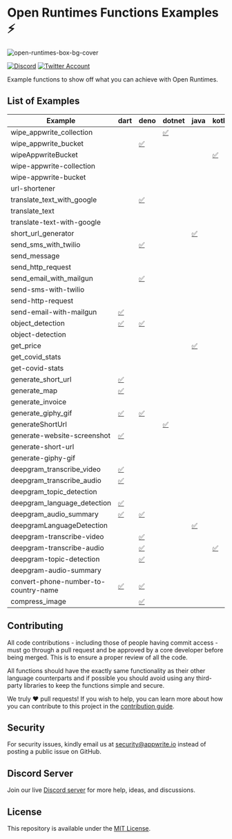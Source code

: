 # Open Runtimes Functions Examples ⚡️

![open-runtimes-box-bg-cover](https://user-images.githubusercontent.com/1297371/151676246-0e18f694-dfd7-4bab-b64b-f590fec76ef1.png)

[![Discord](https://img.shields.io/discord/937092945713172480?label=discord&style=flat-square)](https://discord.gg/fP6W2qEzfQ)
[![Twitter Account](https://img.shields.io/twitter/follow/appwrite?color=00acee&label=twitter&style=flat-square)](https://twitter.com/appwrite)

Example functions to show off what you can achieve with Open Runtimes.

## List of Examples

<!-- EXAMPLES-LIST:START -->
| Example                              | dart                                            | deno                                            | dotnet                                | java                                 | kotlin                                 | node                                            | php                                            | python                                            | ruby                                            | swift                                            |
| ------------------------------------ | ----------------------------------------------- | ----------------------------------------------- | ------------------------------------- | ------------------------------------ | -------------------------------------- | ----------------------------------------------- | ---------------------------------------------- | ------------------------------------------------- | ----------------------------------------------- | ------------------------------------------------ |
| wipe_appwrite_collection             |                                                 |                                                 | [✅](/dotnet/wipe_appwrite_collection) |                                      |                                        |                                                 |                                                |                                                   |                                                 |                                                  |
| wipe_appwrite_bucket                 |                                                 | [✅](/deno/wipe_appwrite_bucket)                 |                                       |                                      |                                        | [✅](/node/wipe_appwrite_bucket)                 |                                                |                                                   |                                                 |                                                  |
| wipeAppwriteBucket                   |                                                 |                                                 |                                       |                                      | [✅](/kotlin/wipeAppwriteBucket)        |                                                 |                                                |                                                   |                                                 |                                                  |
| wipe-appwrite-collection             |                                                 |                                                 |                                       |                                      |                                        |                                                 |                                                |                                                   | [✅](/ruby/wipe-appwrite-collection)             |                                                  |
| wipe-appwrite-bucket                 |                                                 |                                                 |                                       |                                      |                                        |                                                 |                                                |                                                   | [✅](/ruby/wipe-appwrite-bucket)                 |                                                  |
| url-shortener                        |                                                 |                                                 |                                       |                                      |                                        | [✅](/node/url-shortener)                        |                                                |                                                   |                                                 |                                                  |
| translate_text_with_google           |                                                 | [✅](/deno/translate_text_with_google)           |                                       |                                      |                                        | [✅](/node/translate_text_with_google)           |                                                |                                                   |                                                 |                                                  |
| translate_text                       |                                                 |                                                 |                                       |                                      |                                        | [✅](/node/translate_text)                       |                                                |                                                   |                                                 |                                                  |
| translate-text-with-google           |                                                 |                                                 |                                       |                                      |                                        |                                                 |                                                |                                                   | [✅](/ruby/translate-text-with-google)           |                                                  |
| short_url_generator                  |                                                 |                                                 |                                       | [✅](/java/short_url_generator)       |                                        |                                                 |                                                |                                                   |                                                 |                                                  |
| send_sms_with_twilio                 |                                                 | [✅](/deno/send_sms_with_twilio)                 |                                       |                                      |                                        | [✅](/node/send_sms_with_twilio)                 |                                                |                                                   |                                                 |                                                  |
| send_message                         |                                                 |                                                 |                                       |                                      |                                        |                                                 | [✅](/php/send_message)                         | [✅](/python/send_message)                         |                                                 |                                                  |
| send_http_request                    |                                                 |                                                 |                                       |                                      |                                        | [✅](/node/send_http_request)                    |                                                |                                                   |                                                 |                                                  |
| send_email_with_mailgun              |                                                 | [✅](/deno/send_email_with_mailgun)              |                                       |                                      |                                        | [✅](/node/send_email_with_mailgun)              |                                                |                                                   |                                                 |                                                  |
| send-sms-with-twilio                 |                                                 |                                                 |                                       |                                      |                                        |                                                 |                                                |                                                   | [✅](/ruby/send-sms-with-twilio)                 |                                                  |
| send-http-request                    |                                                 |                                                 |                                       |                                      |                                        |                                                 | [✅](/php/send-http-request)                    | [✅](/python/send-http-request)                    | [✅](/ruby/send-http-request)                    |                                                  |
| send-email-with-mailgun              | [✅](/dart/send-email-with-mailgun)              |                                                 |                                       |                                      |                                        |                                                 |                                                |                                                   |                                                 | [✅](/swift/send-email-with-mailgun)              |
| object_detection                     | [✅](/dart/object_detection)                     | [✅](/deno/object_detection)                     |                                       |                                      |                                        | [✅](/node/object_detection)                     | [✅](/php/object_detection)                     |                                                   |                                                 |                                                  |
| object-detection                     |                                                 |                                                 |                                       |                                      |                                        |                                                 |                                                | [✅](/python/object-detection)                     |                                                 |                                                  |
| get_price                            |                                                 |                                                 |                                       | [✅](/java/get_price)                 |                                        |                                                 |                                                |                                                   |                                                 |                                                  |
| get_covid_stats                      |                                                 |                                                 |                                       |                                      |                                        | [✅](/node/get_covid_stats)                      |                                                |                                                   |                                                 |                                                  |
| get-covid-stats                      |                                                 |                                                 |                                       |                                      |                                        |                                                 |                                                |                                                   |                                                 | [✅](/swift/get-covid-stats)                      |
| generate_short_url                   | [✅](/dart/generate_short_url)                   |                                                 |                                       |                                      |                                        |                                                 |                                                |                                                   |                                                 |                                                  |
| generate_map                         | [✅](/dart/generate_map)                         |                                                 |                                       |                                      |                                        | [✅](/node/generate_map)                         |                                                |                                                   |                                                 |                                                  |
| generate_invoice                     |                                                 |                                                 |                                       |                                      |                                        | [✅](/node/generate_invoice)                     |                                                |                                                   |                                                 |                                                  |
| generate_giphy_gif                   | [✅](/dart/generate_giphy_gif)                   | [✅](/deno/generate_giphy_gif)                   |                                       |                                      |                                        | [✅](/node/generate_giphy_gif)                   | [✅](/php/generate_giphy_gif)                   |                                                   |                                                 |                                                  |
| generateShortUrl                     |                                                 |                                                 | [✅](/dotnet/generateShortUrl)         |                                      |                                        |                                                 |                                                |                                                   |                                                 |                                                  |
| generate-website-screenshot          | [✅](/dart/generate-website-screenshot)          |                                                 |                                       |                                      |                                        |                                                 |                                                |                                                   |                                                 |                                                  |
| generate-short-url                   |                                                 |                                                 |                                       |                                      |                                        |                                                 |                                                | [✅](/python/generate-short-url)                   |                                                 |                                                  |
| generate-giphy-gif                   |                                                 |                                                 |                                       |                                      |                                        |                                                 |                                                | [✅](/python/generate-giphy-gif)                   |                                                 |                                                  |
| deepgram_transcribe_video            | [✅](/dart/deepgram_transcribe_video)            |                                                 |                                       |                                      |                                        |                                                 |                                                |                                                   |                                                 |                                                  |
| deepgram_transcribe_audio            | [✅](/dart/deepgram_transcribe_audio)            |                                                 |                                       |                                      |                                        |                                                 | [✅](/php/deepgram_transcribe_audio)            |                                                   |                                                 |                                                  |
| deepgram_topic_detection             |                                                 |                                                 |                                       |                                      |                                        | [✅](/node/deepgram_topic_detection)             |                                                |                                                   |                                                 |                                                  |
| deepgram_language_detection          | [✅](/dart/deepgram_language_detection)          |                                                 |                                       |                                      |                                        |                                                 |                                                |                                                   |                                                 |                                                  |
| deepgram_audio_summary               | [✅](/dart/deepgram_audio_summary)               | [✅](/deno/deepgram_audio_summary)               |                                       |                                      |                                        |                                                 |                                                |                                                   |                                                 |                                                  |
| deepgramLanguageDetection            |                                                 |                                                 |                                       | [✅](/java/deepgramLanguageDetection) |                                        |                                                 |                                                |                                                   |                                                 |                                                  |
| deepgram-transcribe-video            |                                                 | [✅](/deno/deepgram-transcribe-video)            |                                       |                                      |                                        | [✅](/node/deepgram-transcribe-video)            |                                                | [✅](/python/deepgram-transcribe-video)            | [✅](/ruby/deepgram-transcribe-video)            |                                                  |
| deepgram-transcribe-audio            |                                                 | [✅](/deno/deepgram-transcribe-audio)            |                                       |                                      | [✅](/kotlin/deepgram-transcribe-audio) |                                                 |                                                |                                                   |                                                 |                                                  |
| deepgram-topic-detection             |                                                 | [✅](/deno/deepgram-topic-detection)             |                                       |                                      |                                        |                                                 |                                                |                                                   |                                                 |                                                  |
| deepgram-audio-summary               |                                                 |                                                 |                                       |                                      |                                        |                                                 |                                                |                                                   | [✅](/ruby/deepgram-audio-summary)               |                                                  |
| convert-phone-number-to-country-name | [✅](/dart/convert-phone-number-to-country-name) | [✅](/deno/convert-phone-number-to-country-name) |                                       |                                      |                                        | [✅](/node/convert-phone-number-to-country-name) | [✅](/php/convert-phone-number-to-country-name) | [✅](/python/convert-phone-number-to-country-name) | [✅](/ruby/convert-phone-number-to-country-name) | [✅](/swift/convert-phone-number-to-country-name) |
| compress_image                       |                                                 | [✅](/deno/compress_image)                       |                                       |                                      |                                        |                                                 |                                                |                                                   |                                                 |                                                  |
<!-- EXAMPLES-LIST:END -->

## Contributing

All code contributions - including those of people having commit access - must go through a pull request and be approved by a core developer before being merged. This is to ensure a proper review of all the code.

All functions should have the exactly same functionality as their other language counterparts and if possible you should avoid using any third-party libraries to keep the functions simple and secure.

We truly ❤️ pull requests! If you wish to help, you can learn more about how you can contribute to this project in the [contribution guide](https://github.com/open-runtimes/.github/blob/main/CONTRIBUTING.md).


## Security

For security issues, kindly email us at [security@appwrite.io](mailto:security@appwrite.io) instead of posting a public issue on GitHub.

## Discord Server

Join our live [Discord server](https://discord.gg/fP6W2qEzfQ) for more help, ideas, and discussions.

## License

This repository is available under the [MIT License](./LICENSE).
